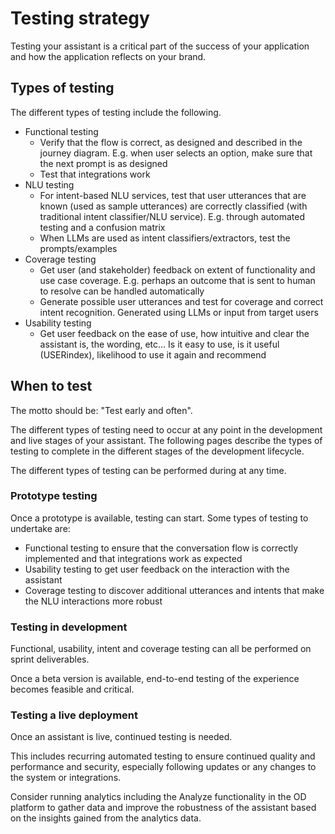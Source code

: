 # Testing strategy

Testing your assistant is a critical part of the success of your application and how the application reflects on your brand.&#x20;

## Types of testing

The different types of testing include the following.&#x20;

* Functional testing
  * Verify that the flow is correct, as designed and described in the journey diagram. E.g. when user selects an option, make sure that the next prompt is as designed
  * Test that integrations work
* NLU testing
  * For intent-based NLU services, test that user utterances that are known (used as sample utterances) are correctly classified (with traditional intent classifier/NLU service). E.g. through automated testing and a confusion matrix
  * When LLMs are used as intent classifiers/extractors, test the prompts/examples
* Coverage testing
  * Get user (and stakeholder) feedback on extent of functionality and use case coverage. E.g. perhaps an outcome that is sent to human to resolve can be handled automatically
  * Generate possible user utterances and test for coverage and correct intent recognition. Generated using LLMs or input from target users
* Usability testing
  * Get user feedback on the ease of use, how intuitive and clear the assistant is, the wording, etc… Is it easy to use, is it useful (USERindex), likelihood to use it again and recommend

## When to test

The motto should be: "Test early and often".&#x20;

The different types of testing need to occur at any point in the development and live stages of your assistant. The following pages describe the types of testing to complete in the different stages of the development lifecycle.&#x20;

The different types of testing can be performed during at any time.

### Prototype testing

Once a prototype is available, testing can start. Some types of testing to undertake are:

* Functional testing to ensure that the conversation flow is correctly implemented and that integrations work as expected
* Usability testing to get user feedback on the interaction with the assistant
* Coverage testing to discover additional utterances and intents that make the NLU interactions more robust

### Testing in development

Functional, usability, intent and coverage testing can all be performed on sprint deliverables.&#x20;

Once a beta version is available, end-to-end testing of the experience becomes feasible and critical.&#x20;

### Testing a live deployment

Once an assistant is live, continued testing is needed.&#x20;

This includes recurring automated testing to ensure continued quality and performance and security, especially following updates or any changes to the system or integrations. &#x20;

Consider running analytics including the Analyze functionality in the OD platform to gather data and improve the robustness of the assistant based on the insights gained from the analytics data.&#x20;

